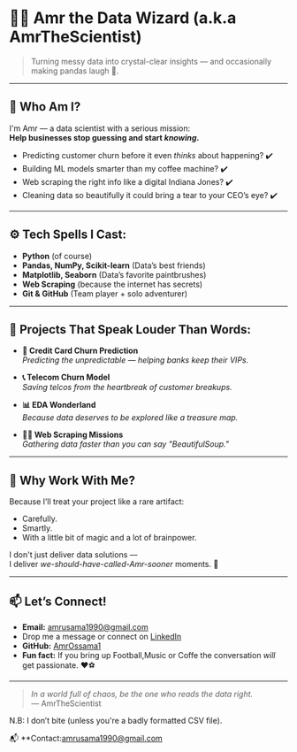 # 🧙‍♂️ Amr the Data Wizard (a.k.a AmrTheScientist)

> Turning messy data into crystal-clear insights — and occasionally making pandas laugh 🐼.

---

## 🌟 Who Am I?

I'm Amr — a data scientist with a serious mission:  
**Help businesses stop guessing and start *knowing*.**

- Predicting customer churn before it even *thinks* about happening? ✔️  
- Building ML models smarter than my coffee machine? ✔️  
- Web scraping the right info like a digital Indiana Jones? ✔️  
- Cleaning data so beautifully it could bring a tear to your CEO’s eye? ✔️

---

## ⚙️ Tech Spells I Cast:
- **Python** (of course)
- **Pandas, NumPy, Scikit-learn** (Data’s best friends)
- **Matplotlib, Seaborn** (Data’s favorite paintbrushes)
- **Web Scraping** (because the internet has secrets)
- **Git & GitHub** (Team player + solo adventurer)

---

## 🚀 Projects That Speak Louder Than Words:

- **🔮 Credit Card Churn Prediction**  
  *Predicting the unpredictable — helping banks keep their VIPs.*

- **📞 Telecom Churn Model**  
  *Saving telcos from the heartbreak of customer breakups.*

- **📊 EDA Wonderland**  
  *Because data deserves to be explored like a treasure map.*

- **🕵️‍♂️ Web Scraping Missions**  
  *Gathering data faster than you can say "BeautifulSoup."*

---

## 🎯 Why Work With Me?

Because I’ll treat your project like a rare artifact:  
- Carefully.  
- Smartly.  
- With a little bit of magic and a lot of brainpower.

I don't just deliver data solutions —  
I deliver *we-should-have-called-Amr-sooner* moments. 🚀

---

## 📫 Let’s Connect!

- **Email:** amrusama1990@gmail.com
- Drop me a message or connect on [LinkedIn](www.linkedin.com/in/amr-osama-77aa8a114) 
- **GitHub:** [AmrOssama1](https://github.com/AmrOssama1)  
- **Fun fact:** If you bring up Football,Music or Coffe the conversation *will* get passionate. ❤️⚽

---

> *In a world full of chaos, be the one who reads the data right.*  
> — AmrTheScientist

 

N.B: I don’t bite (unless you're a badly formatted CSV file).



📬 **Contact:amrusama1990@gmail.com  
